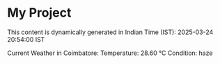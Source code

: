 # My Project

This content is dynamically generated in Indian Time (IST): 2025-03-24 20:54:00 IST


Current Weather in Coimbatore:
Temperature: 28.60 °C
Condition: haze
